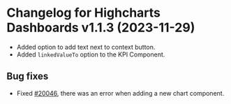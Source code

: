 # Changelog for Highcharts Dashboards v1.1.3 (2023-11-29)

- Added option to add text next to context button.
- Added `linkedValueTo` option to the KPI Component.

## Bug fixes
- Fixed [#20046](https://github.com/highcharts/highcharts/issues/20046), there was an error when adding a new chart component.
